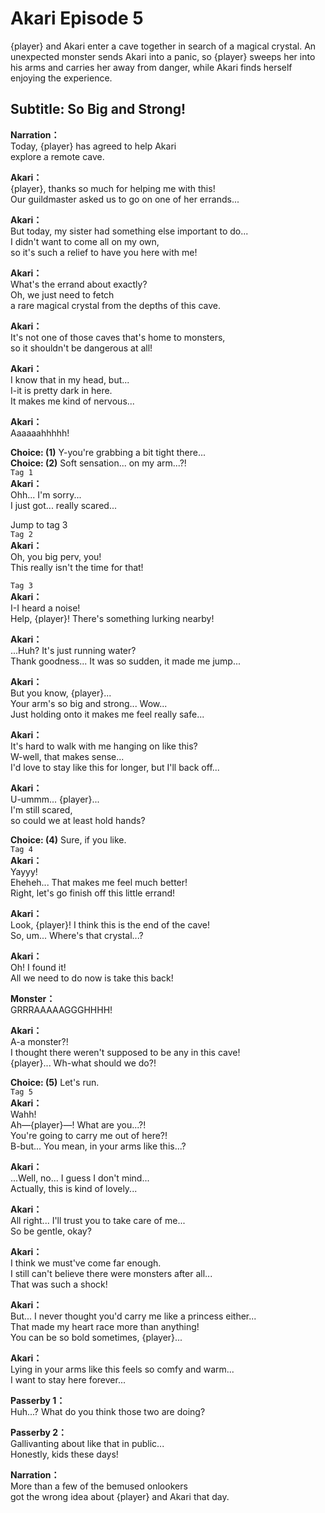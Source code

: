 # Akari Episode 5
{player} and Akari enter a cave together in search of a magical crystal. An unexpected monster sends Akari into a panic, so {player} sweeps her into his arms and carries her away from danger, while Akari finds herself enjoying the experience.
  
## Subtitle: So Big and Strong!
  
**Narration：**  
Today, {player} has agreed to help Akari  
explore a remote cave.  
  
**Akari：**  
{player}, thanks so much for helping me with this!  
Our guildmaster asked us to go on one of her errands...  
  
**Akari：**  
But today, my sister had something else important to do...  
I didn't want to come all on my own,  
so it's such a relief to have you here with me!  
  
**Akari：**  
What's the errand about exactly?  
Oh, we just need to fetch  
a rare magical crystal from the depths of this cave.  
  
**Akari：**  
It's not one of those caves that's home to monsters,  
so it shouldn't be dangerous at all!  
  
**Akari：**  
I know that in my head, but...  
I-it is pretty dark in here.  
It makes me kind of nervous...  
  
**Akari：**  
Aaaaaahhhhh!  
  
**Choice: (1)**  Y-you're grabbing a bit tight there...  
**Choice: (2)**  Soft sensation... on my arm...?!  
`Tag 1`  
**Akari：**  
Ohh... I'm sorry...  
I just got... really scared...  
  
Jump to tag 3  
`Tag 2`  
**Akari：**  
Oh, you big perv, you!  
This really isn't the time for that!  
  
`Tag 3`  
**Akari：**  
I-I heard a noise!  
Help, {player}! There's something lurking nearby!  
  
**Akari：**  
...Huh? It's just running water?  
Thank goodness... It was so sudden, it made me jump...  
  
**Akari：**  
But you know, {player}...  
Your arm's so big and strong... Wow...  
Just holding onto it makes me feel really safe...  
  
**Akari：**  
It's hard to walk with me hanging on like this?  
W-well, that makes sense...  
I'd love to stay like this for longer, but I'll back off...  
  
**Akari：**  
U-ummm... {player}...  
I'm still scared,  
 so could we at least hold hands?  
  
**Choice: (4)**  Sure, if you like.  
`Tag 4`  
**Akari：**  
Yayyy!  
Eheheh... That makes me feel much better!  
Right, let's go finish off this little errand!  
  
**Akari：**  
Look, {player}! I think this is the end of the cave!  
So, um... Where's that crystal...?  
  
**Akari：**  
Oh! I found it!  
All we need to do now is take this back!  
  
**Monster：**  
GRRRAAAAAGGGHHHH!  
  
**Akari：**  
A-a monster?!  
I thought there weren't supposed to be any in this cave!  
{player}... Wh-what should we do?!  
  
**Choice: (5)**  Let's run.  
`Tag 5`  
**Akari：**  
Wahh!  
 Ah—{player}—! What are you...?!  
You're going to carry me out of here?!  
B-but... You mean, in your arms like this...?  
  
**Akari：**  
...Well, no... I guess I don't mind...  
Actually, this is kind of lovely...  
  
**Akari：**  
All right... I'll trust you to take care of me...  
So be gentle, okay?  
  
**Akari：**  
I think we must've come far enough.  
I still can't believe there were monsters after all...  
That was such a shock!  
  
**Akari：**  
But... I never thought you'd carry me like a princess either...  
That made my heart race more than anything!  
You can be so bold sometimes, {player}...  
  
**Akari：**  
Lying in your arms like this feels so comfy and warm...  
I want to stay here forever...  
  
**Passerby 1：**  
Huh...? What do you think those two are doing?  
  
**Passerby 2：**  
Gallivanting about like that in public...  
Honestly, kids these days!  
  
**Narration：**  
More than a few of the bemused onlookers  
got the wrong idea about {player} and Akari that day.  
